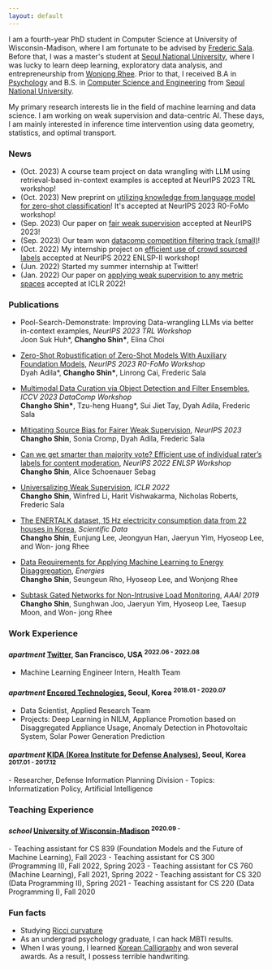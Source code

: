 ```yaml
---
layout: default
---
```


I am a fourth-year PhD student in Computer Science at University of Wisconsin-Madison, where I am fortunate to be advised by [Frederic Sala](https://pages.cs.wisc.edu/~fredsala/). Before that, I was a master's student at [Seoul National University](https://convergence.snu.ac.kr/), where I was lucky to learn deep learning, exploratory data analysis, and entrepreneurship from [Wonjong Rhee](https://drl.snu.ac.kr/people/professor). Prior to that, I received B.A in [Psychology](http://psych.snu.ac.kr/) and B.S. in [Computer Science and Engineering](https://cse.snu.ac.kr/) from [Seoul National University](https://en.snu.ac.kr/).

My primary research interests lie in the field of machine learning and data science. I am working on weak supervision and data-centric AI. These days, I am mainly interested in inference time intervention using data geometry, statistics, and optimal transport.



### News

* (Oct. 2023) A course team project on data wrangling with LLM using retrieval-based in-context examples is accepted at NeurIPS 2023 TRL workshop!
* (Oct. 2023) New preprint on [utilizing knowledge from language model for zero-shot classification](https://arxiv.org/abs/2309.04344)! It's accepted at NeurIPS 2023 R0-FoMo workshop!
* (Sep. 2023) Our paper on [fair weak supervision](https://drl.snu.ac.kr/people/professor) accepted at NeurIPS 2023!
* (Sep. 2023) Our team won [datacomp competition filtering track (small)](https://ch-shin.github.io/assets/ICCV23_Workshop_Sprocket_Lab_DataComp.pdf)!
* (Oct. 2022) My internship project on [efficient use of crowd sourced labels](https://neurips2022-enlsp.github.io/papers/paper_21.pdf) accepted at NeurIPS 2022 ENLSP-II workshop!
* (Jun. 2022) Started my summer internship at Twitter!
* (Jan. 2022) Our paper on [applying weak supervision to any metric spaces](https://arxiv.org/pdf/2112.03865.pdf) accepted at ICLR 2022!



### Publications

* Pool-Search-Demonstrate: Improving Data-wrangling LLMs via better in-context examples, _NeurIPS 2023 TRL Workshop_ <br/>
  Joon Suk Huh\*, **Changho Shin\***, Elina Choi

* [Zero-Shot Robustification of Zero-Shot Models With Auxiliary Foundation Models](https://arxiv.org/abs/2309.04344), _NeurIPS 2023 R0-FoMo Workshop_ <br/>
  Dyah Adila\*, **Changho Shin\***, Linrong Cai, Frederic Sala
* [Multimodal Data Curation via Object Detection and Filter Ensembles](https://ch-shin.github.io/assets/ICCV23_Workshop_Sprocket_Lab_DataComp.pdf), _ICCV 2023 DataComp Workshop_ <br/>
  **Changho Shin\***, Tzu-heng Huang*, Sui Jiet Tay, Dyah Adila, Frederic Sala
* [Mitigating Source Bias for Fairer Weak Supervision](https://arxiv.org/abs/2303.17713), _NeurIPS 2023_ <br/>
  **Changho Shin**, Sonia Cromp, Dyah Adila, Frederic Sala
* [Can we get smarter than majority vote? Efficient use of individual rater’s labels for content moderation](https://neurips2022-enlsp.github.io/papers/paper_21.pdf), _NeurIPS 2022 ENLSP Workshop_ <br/>
  **Changho Shin**, Alice Schoenauer Sebag
* [Universalizing Weak Supervision](https://arxiv.org/pdf/2112.03865.pdf), _ICLR 2022_ <br/>
  **Changho Shin**, Winfred Li, Harit Vishwakarma, Nicholas Roberts, Frederic Sala <br/>
* [The ENERTALK dataset, 15 Hz electricity consumption data from 22 houses in
Korea](https://www.nature.com/articles/s41597-019-0212-5.epdf), _Scientific Data_ <br/>
**Changho Shin**, Eunjung Lee, Jeongyun Han, Jaeryun Yim, Hyoseop Lee, and Won-
jong Rhee <br/>
* [Data Requirements for Applying Machine Learning to Energy Disaggregation](https://www.mdpi.com/1996-1073/12/9/1696), _Energies_ <br/>
**Changho Shin**, Seungeun Rho, Hyoseop Lee, and Wonjong Rhee <br/>
* [Subtask Gated Networks for Non-Intrusive Load Monitoring](https://www.aaai.org/ojs/index.php/AAAI/article/view/3908), _AAAI 2019_ <br/>
**Changho Shin**, Sunghwan Joo, Jaeryun Yim, Hyoseop Lee, Taesup Moon, and Won-
jong Rhee <br/>

### Work Experience

<h4 class="experience">
  <i class="material-icons md-18">apartment</i>
  <a href="https://about.twitter.com/en">Twitter</a>, San Francisco, USA
  <sup>2022.06 - 2022.08</sup>
</h4>

- Machine Learning Engineer Intern, Health Team


<h4 class="experience">
  <i class="material-icons md-18">apartment</i>
  <a href="enertalk.com">Encored Technologies</a>, Seoul, Korea
  <sup>2018.01 - 2020.07</sup>
</h4>

- Data Scientist, Applied Research Team
- Projects: Deep Learning in NILM, Appliance Promotion based on Disaggregated Appliance Usage, Anomaly Detection in Photovoltaic System, Solar Power Generation Prediction

<h4 class="experience">
  <i class="material-icons md-18">apartment</i>
  <a href="kida.re.kr">KIDA (Korea Institute for Defense Analyses)</a>, Seoul, Korea
  <sup>2017.01 - 2017.12</sup>
</h4>
- Researcher, Defense Information Planning Division
- Topics: Informatization Policy, Artificial Intelligence

### Teaching Experience
<h4 class="experience">
  <i class="material-icons md-18">school</i>
  <a href="https://www.cs.wisc.edu/">University of Wisconsin-Madison</a>
  <sup>2020.09 -</sup>
</h4>
- Teaching assistant for CS 839 (Foundation Models and the Future of Machine Learning), Fall 2023
- Teaching assistant for CS 300 (Programming II), Fall 2022, Spring 2023
- Teaching assistant for CS 760 (Machine Learning), Fall 2021, Spring 2022
- Teaching assistant for CS 320 (Data Programming II), Spring 2021
- Teaching assistant for CS 220 (Data Programming I), Fall 2020



### Fun facts

* Studying [Ricci curvature](https://www.instagram.com/ricci.cat23/)
* As an undergrad psychology graduate, I can hack MBTI results.
* When I was young, I learned [Korean Calligraphy](https://www.antiquealive.com/Blogs/Korean_Calligraphy.html) and won several awards. As a result, I possess terrible handwriting.
